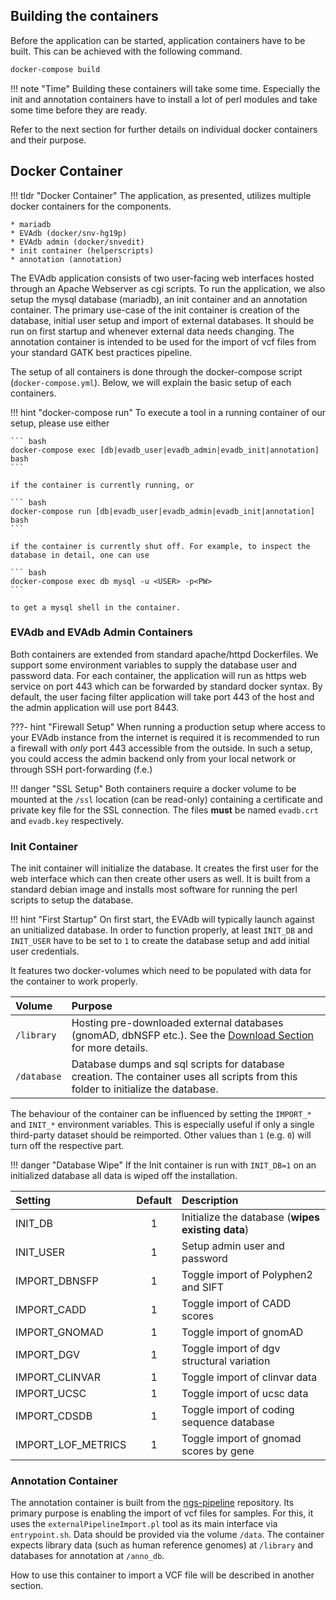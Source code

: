 ## Building the containers

Before the application can be started, application containers have to be built.
This can be achieved with the following command.

``` bash
docker-compose build
```

!!! note "Time"
    Building these containers will take some time. Especially the init and
    annotation containers have to install a lot of perl modules and take some
    time before they are ready.

Refer to the next section for further details on individual docker containers
and their purpose.

## Docker Container

!!! tldr "Docker Container"
    The application, as presented, utilizes multiple docker containers for the
    components.

    * mariadb
    * EVAdb (docker/snv-hg19p)
    * EVAdb admin (docker/snvedit)
    * init container (helperscripts)
    * annotation (annotation)

The EVAdb application consists of two user-facing web interfaces hosted through
an Apache Webserver as cgi scripts. To run the application, we also setup the
mysql database (mariadb), an init container and an annotation container. The
primary use-case of the init container is creation of the database, initial
user setup and import of external databases. It should be run on first startup
and whenever external data needs changing. The annotation container is intended
to be used for the import of vcf files from your standard GATK best practices
pipeline.

The setup of all containers is done through the docker-compose script 
(`docker-compose.yml`). Below, we will explain the basic setup of each 
containers.

!!! hint "docker-compose run"
    To execute a tool in a running container of our setup, please use either

    ``` bash
    docker-compose exec [db|evadb_user|evadb_admin|evadb_init|annotation] bash
    ```

    if the container is currently running, or

    ``` bash
    docker-compose run [db|evadb_user|evadb_admin|evadb_init|annotation] bash
    ```

    if the container is currently shut off. For example, to inspect the
    database in detail, one can use

    ``` bash
    docker-compose exec db mysql -u <USER> -p<PW>
    ```

    to get a mysql shell in the container.

### EVAdb and EVAdb Admin Containers

Both containers are extended from standard apache/httpd Dockerfiles. We support
some environment variables to supply the database user and password data. For
each container, the application will run as https web service on port 443 which
can be forwarded by standard docker syntax. By default, the user facing filter
application will take port 443 of the host and the admin application will use
port 8443.

???- hint "Firewall Setup"
    When running a production setup where access to your EVAdb instance from
    the internet is required it is recommended to run a firewall with _only_
    port 443 accessible from the outside. In such a setup, you could access
    the admin backend only from your local network or through SSH
    port-forwarding (f.e.)

!!! danger "SSL Setup"
    Both containers require a docker volume to be mounted at the `/ssl`
    location (can be read-only) containing a certificate and private key file
    for the SSL connection. The files **must** be named `evadb.crt` and
    `evadb.key` respectively.

### Init Container

The init container will initialize the database. It creates the first user for
the web interface which can then create other users as well. It is built from
a standard debian image and installs most software for running the perl scripts
to setup the database.

!!! hint "First Startup"
    On first start, the EVAdb will typically launch against an unitialized
    database. In order to function properly, at least `INIT_DB` and `INIT_USER`
    have to be set to `1` to create the database setup and add initial
    user credentials.

It features two docker-volumes which need to be populated with data for the
container to work properly.

| Volume | Purpose |
| :--- | :--- |
| `/library` | Hosting pre-downloaded external databases (gnomAD, dbNSFP etc.). See the [Download Section](https://brand-fabian.github.io/evadb-docs/installation/docker/download/) for more details.  |
| `/database` | Database dumps and sql scripts for database creation. The container uses all scripts from this folder to initialize the database. |

The behaviour of the container can be influenced by setting the `IMPORT_*` and
`INIT_*` environment variables. This is especially useful if only a single 
third-party dataset should be reimported. Other values than `1` (e.g. `0`) will
turn off the respective part.

!!! danger "Database Wipe"
    If the Init container is run with `INIT_DB=1` on an initialized database
    all data is wiped off the installation.

| Setting | Default | Description |
| :--- | :---: | :--- |
| INIT_DB | 1 | Initialize the database (**wipes existing data**)  |
| INIT_USER | 1 | Setup admin user and password |
| IMPORT_DBNSFP | 1 | Toggle import of Polyphen2 and SIFT |
| IMPORT_CADD | 1 | Toggle import of CADD scores |
| IMPORT_GNOMAD | 1 | Toggle import of gnomAD |
| IMPORT_DGV | 1 | Toggle import of dgv structural variation |
| IMPORT_CLINVAR | 1 | Toggle import of clinvar data |
| IMPORT_UCSC | 1 | Toggle import of ucsc data |
| IMPORT_CDSDB | 1 | Toggle import of coding sequence database |
| IMPORT_LOF_METRICS | 1 | Toggle import of gnomad scores by gene |

### Annotation Container

The annotation container is built from the [ngs-pipeline](https://github.com/mri-ihg/ngs_pipeline.git)
repository. Its primary purpose is enabling the import of vcf files for samples.
For this, it uses the `externalPipelineImport.pl` tool as its main interface via
`entrypoint.sh`. Data should be provided via the volume `/data`. The container
expects library data (such as human reference genomes) at `/library` and
databases for annotation at `/anno_db`.

How to use this container to import a VCF file will be described in another section.
